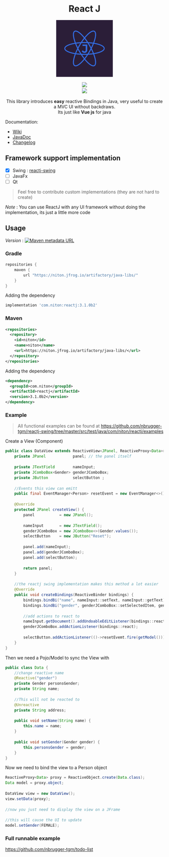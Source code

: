 <center>
	<h1 align="center">React J</h1>
</center>
<p align="center">
<img src="media/logo.png" alt="Unbenannt" height="180pt"><br/>
</p>
<p align="center">
<a href="https://app.codacy.com/gh/nbrugger-tgm/reactj?utm_source=github.com&utm_medium=referral&utm_content=nbrugger-tgm/reactj&utm_campaign=Badge_Grade_Settings"><img src="https://api.codacy.com/project/badge/Grade/f0aa98c14a794c419f8400de14e3dbc8"></a><br/>
    <a href="https://www.conventionalcommits.org/en/v1.0.0/"><img src="https://img.shields.io/badge/conventional%20commits-✔-brightgreen"/></a>
</p>
<p align="center">
This library introduces <b>easy</b> reactive Bindings in Java, very useful to create a MVC UI without backdraws.<br>
Its just like <b>Vue js</b> for java
</p>

Documentation: 
* [Wiki](https://github.com/nbrugger-tgm/reactj/wiki) 
* [JavaDoc](https://niton.jfrog.io/artifactory/java-libs/com/niton/reactj/3.0.2/reactj-3.0.2-javadoc.jar!/index.html)
* [Changelog](CHANGELOG.md)

## Framework support implementation

- [x] Swing : [reactj-swing](swing)
- [ ] JavaFx
- [ ] Qt

> Feel free to contribute custom implementations (they are not hard to create)

*Note* : You can use ReactJ with any UI framework without doing the implementation, its just a little more code

## Usage

*Version* : [![Maven metadata URL](https://img.shields.io/maven-metadata/v?metadataUrl=https%3A%2F%2Fniton.jfrog.io%2Fartifactory%2Fjava-libs%2Fcom%2Fniton%2Freactj%2Fmaven-metadata.xml)](https://niton.jfrog.io/ui/packages/gav:%2F%2Fcom.niton:reactj?name=react&type=packages)

### Gradle

```groovy
repositories {
    maven {
        url "https://niton.jfrog.io/artifactory/java-libs/"
    }
}
```

Adding the dependency

```groovy
implementation 'com.niton:reactj:3.1.0b2'
```

### Maven

```xml
<repositories>
  <repository>
    <id>niton</id>
    <name>niton</name>
    <url>https://niton.jfrog.io/artifactory/java-libs/</url>
  </repository>
</repositories>
```

Adding the dependency

```xml
<dependency>
  <groupId>com.niton</groupId>
  <artifactId>reactj</artifactId>
  <version>3.1.0b2</version>
</dependency>
```

### Example

> All functional examples can be found at https://github.com/nbrugger-tgm/reactj-swing/tree/master/src/test/java/com/niton/reactj/examples

Create a View (Component)

```java
public class DataView extends ReactiveView<JPanel, ReactiveProxy<Data>> {
    private JPanel            panel; // the panel itself
    
    private JTextField        nameInput;
    private JComboBox<Gender> genderJComboBox;
    private JButton           selectButton ;
    
    //Events this view can emitt
    public final EventManager<Person> resetEvent = new EventManager<>();
    
    @Override
    protected JPanel createView() {
        panel           = new JPanel();
        
        nameInput       = new JTextField();
        genderJComboBox = new JComboBox<>(Gender.values());
        selectButton    = new JButton("Reset");
        
        panel.add(nameInput);
        panel.add(genderJComboBox);
        panel.add(selectButton);
        
        return panel;
    }

    //the reactj swing implementation makes this method a lot easier
    @Override
    public void createBindings(ReactiveBinder bindings) {
        bindings.bindBi("name", nameInput::setText, nameInput::getText);
        bindings.bindBi("gender", genderJComboBox::setSelectedItem, genderJComboBox::getSelectedItem);
        
        //add actions to react to
        nameInput.getDocument().addUndoableEditListener(bindings::react);
        genderJComboBox.addActionListener(bindings::react);
        
        selectButton.addActionListener(()->resetEvemt.fire(getModel()))
    }
}
```

Then we need a Pojo/Model to sync the View with

```java
public class Data { 
	//change reactive name
	@Reactive("gender")
	private Gender personsGender;
	private String name;

	//This will not be reacted to
	@Unreactive
	private String address;

	public void setName(String name) {
		this.name = name;
	}

	public void setGender(Gender gender) {
		this.personsGender = gender;
	}
}
```

Now we need to bind the view to a Person object

```java
ReactiveProxy<Data> proxy = ReactiveObject.create(Data.class);
Data model = proxy.object;

DataView view = new DataView();
view.setData(proxy);

//now you just need to display the view on a JFrame

//this will cause the UI to update
model.setGender(FEMALE);
```

### Full runnable example

https://github.com/nbrugger-tgm/todo-list
